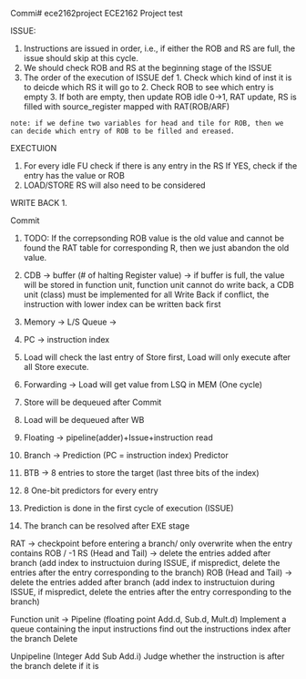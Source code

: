 Commi# ece2162project
ECE2162 Project
test

ISSUE:
  1. Instructions are issued in order, i.e., if either the ROB and RS are full, the issue should skip at this cycle. 
  2. We should check ROB and RS at the beginning stage of the ISSUE
  3. The order of the execution of ISSUE def
    1. Check which kind of inst it is to deicde which RS it will go to
    2. Check ROB to see which entry is empty
    3. If both are empty, then update ROB idle 0->1, RAT update, RS is filled with source_register mapped with RAT(ROB/ARF)   
    
    note: if we define two variables for head and tile for ROB, then we can decide which entry of ROB to be filled and ereased. 


EXECTUION
  
  
  1. For every idle FU check if there is any entry in the RS 
    If YES, check if the entry has the value or ROB
  2. LOAD/STORE RS will also need to be considered 

WRITE BACK
  1. 
    
Commit
  1. TODO: If the correpsonding ROB value is the old value and cannot be found the RAT table for corresponding R, then we just abandon the old value. 


1. CDB -> 
buffer (# of halting Register value) -> if buffer is full, the value will be stored in function unit, function unit cannot do write back, a CDB unit (class) must be implemented for all Write Back
if conflict, the instruction with lower index can be written back first 

2. Memory -> 
L/S Queue -> 
1. PC -> instruction index
2. Load will check the last entry of Store first, Load will only execute after all Store execute. 
3. Forwarding -> Load will get value from LSQ in MEM (One cycle)
3. Store will be dequeued after Commit
3. Load will be dequeued after WB

3. Floating -> pipeline(adder)+Issue+instruction read



4. Branch -> Prediction (PC = instruction index)
Predictor
1. BTB -> 8 entries to store the target (last three bits of the index)
2. 8 One-bit predictors for every entry
3. Prediction is done in the first cycle of execution (ISSUE)
4. The branch can be resolved after EXE stage


RAT -> checkpoint before entering a branch/ only overwrite when the entry contains ROB / -1 
RS (Head and Tail) -> delete the entries added after branch 
                      (add index to instructuion during ISSUE, if mispredict, delete the entries after the entry corresponding to the                           branch)
ROB (Head and Tail) -> delete the entries added after branch 
                      (add index to instructuion during ISSUE, if mispredict, delete the entries after the entry corresponding to the                           branch)

Function unit -> 
Pipeline (floating point Add.d, Sub.d, Mult.d)
Implement a queue containing the input instructions
find out the instructions index after the branch 
Delete

Unpipeline (Integer Add Sub Add.i)
Judge whether the instruction is after the branch 
delete if it is




























